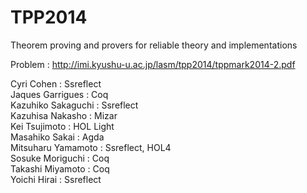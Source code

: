 TPP2014
=======

Theorem proving and provers for reliable theory and implementations 

Problem : http://imi.kyushu-u.ac.jp/lasm/tpp2014/tppmark2014-2.pdf

Cyri Cohen		:	Ssreflect  
Jaques Garrigues	:	Coq  
Kazuhiko Sakaguchi	:	Ssreflect  
Kazuhisa Nakasho	:	Mizar  
Kei Tsujimoto		:	HOL Light  
Masahiko Sakai		:	Agda  
Mitsuharu Yamamoto	:	Ssreflect, HOL4  
Sosuke Moriguchi	:	Coq  
Takashi Miyamoto	:	Coq  
Yoichi Hirai		:	Ssreflect  
